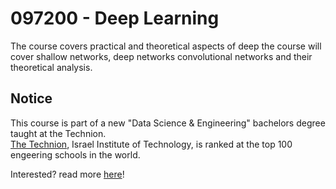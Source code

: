 # 097200 - Deep Learning

The course covers practical and theoretical aspects of deep the course will cover shallow networks, deep networks convolutional networks and their theoretical analysis.

## Notice
This course is part of a new "Data Science & Engineering" bachelors degree taught at the Technion.  
[The Technion](https://en.wikipedia.org/wiki/Technion_%E2%80%93_Israel_Institute_of_Technology), Israel Institute of Technology, is ranked at the top 100 engeering schools in the world.  

Interested? read more [here](http://ds.technion.ac.il)!